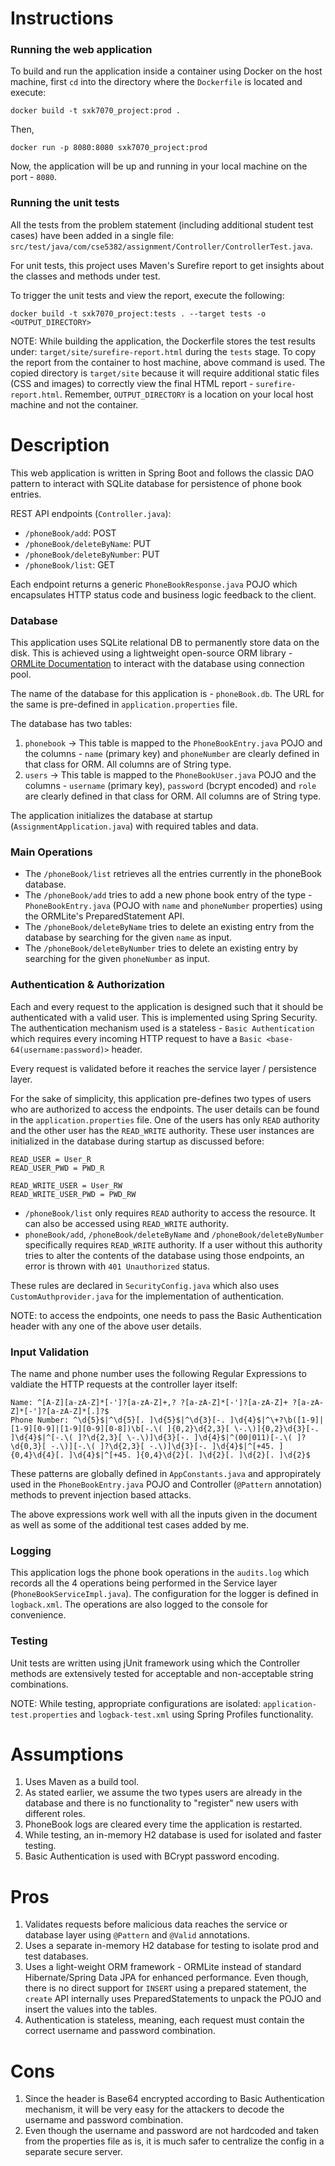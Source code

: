 # Instructions


### Running the web application

To build and run the application inside a container using Docker on the host machine, first `cd` into the directory where the `Dockerfile` is located and execute:

`docker build -t sxk7070_project:prod .`

Then,

`docker run -p 8080:8080 sxk7070_project:prod`

Now, the application will be up and running in your local machine on the port - `8080`.

### Running the unit tests

All the tests from the problem statement (including additional student test cases) have been added in a single file: `src/test/java/com/cse5382/assignment/Controller/ControllerTest.java`.

For unit tests, this project uses Maven's Surefire report to get insights about the classes and methods under test.

To trigger the unit tests and view the report, execute the following:

`docker build -t sxk7070_project:tests . --target tests -o <OUTPUT_DIRECTORY>`

NOTE: While building the application, the Dockerfile stores the test results under: `target/site/surefire-report.html` during the `tests` stage. To copy the report from the container to host machine, above command is used. The copied directory is `target/site` because it will require additional static files (CSS and images) to correctly view the final HTML report - `surefire-report.html`.
Remember, `OUTPUT_DIRECTORY` is a location on your local host machine and not the container.

# Description

This web application is written in Spring Boot and follows the classic DAO pattern to interact with SQLite database for persistence of phone book entries.

REST API endpoints (`Controller.java`):

- `/phoneBook/add`: POST
- `/phoneBook/deleteByName`: PUT
- `/phoneBook/deleteByNumber`: PUT
- `/phoneBook/list`: GET

Each endpoint returns a generic `PhoneBookResponse.java` POJO which encapsulates HTTP status code and business logic feedback to the client.

### Database

This application uses SQLite relational DB to permanently store data on the disk. This is achieved using a lightweight open-source ORM library - [ORMLite Documentation](https://ormlite.com/javadoc/ormlite-core/doc-files/ormlite.html) to interact with the database using connection pool.

The name of the database for this application is - `phoneBook.db`. The URL for the same is pre-defined in `application.properties` file.

The database has two tables:

1) `phonebook` -> This table is mapped to the `PhoneBookEntry.java` POJO and the columns - `name` (primary key) and `phoneNumber` are clearly defined in that class for ORM. All columns are of String type.
2) `users` -> This table is mapped to the `PhoneBookUser.java` POJO and the columns - `username` (primary key), `password` (bcrypt encoded) and `role` are clearly defined in that class for ORM. All columns are of String type.

The application initializes the database at startup (`AssignmentApplication.java`) with required tables and data.

### Main Operations

- The `/phoneBook/list` retrieves all the entries currently in the phoneBook database.
- The `/phoneBook/add` tries to add a new phone book entry of the type - `PhoneBookEntry.java` (POJO with `name` and `phoneNumber` properties) using the ORMLite's PreparedStatement API.
- The `/phoneBook/deleteByName` tries to delete an existing entry from the database by searching for the given `name` as input.
- The `/phoneBook/deleteByNumber` tries to delete an existing entry by searching for the given `phoneNumber` as input.

### Authentication & Authorization

Each and every request to the application is designed such that it should be authenticated with a valid user. This is implemented using Spring Security. The authentication mechanism used is a stateless - `Basic Authentication` which requires every incoming HTTP request to have a `Basic <base-64(username:password)>` header.

Every request is validated before it reaches the service layer / persistence layer.

For the sake of simplicity, this application pre-defines two types of users who are authorized to access the endpoints. The user details can be found in the `application.properties` file. One of the users has only `READ` authority and the other user has the `READ_WRITE` authority. These user instances are initialized in the database during startup as discussed before:

```
READ_USER = User_R
READ_USER_PWD = PWD_R

READ_WRITE_USER = User_RW
READ_WRITE_USER_PWD = PWD_RW
```

- `/phoneBook/list` only requires `READ` authority to access the resource. It can also be accessed using `READ_WRITE` authority.
- `phoneBook/add`, `/phoneBook/deleteByName` and `/phoneBook/deleteByNumber` specifically requires `READ_WRITE` authority. If a user without this authority tries to alter the contents of the database using those endpoints, an error is thrown with `401 Unauthorized` status.

These rules are declared in `SecurityConfig.java` which also uses `CustomAuthprovider.java` for the implementation of authentication.

NOTE: to access the endpoints, one needs to pass the Basic Authentication header with any one of the above user details.

### Input Validation

The name and phone number uses the following Regular Expressions to valdiate the HTTP requests at the controller layer itself:

```
Name: ^[A-Z][a-zA-Z]*[-']?[a-zA-Z]+,? ?[a-zA-Z]*[-']?[a-zA-Z]+ ?[a-zA-Z]*[-']?[a-zA-Z]*[.]?$
Phone Number: ^\d{5}$|^\d{5}[. ]\d{5}$|^\d{3}[-. ]\d{4}$|^\+?\b([1-9]|[1-9][0-9]|[1-9][0-9][0-8])\b[-.\( ]{0,2}\d{2,3}[ \-.\)]{0,2}\d{3}[-. ]\d{4}$|^[-.\( ]?\d{2,3}[ \-.\)]\d{3}[-. ]\d{4}$|^(00|011)[-.\( ]?\d{0,3}[ -.\)][-.\( ]?\d{2,3}[ -.\)]\d{3}[-. ]\d{4}$|^[+45. ]{0,4}\d{4}[. ]\d{4}$|^[+45. ]{0,4}\d{2}[. ]\d{2}[. ]\d{2}[. ]\d{2}$
```

These patterns are globally defined in `AppConstants.java` and appropirately used in the `PhoneBookEntry.java` POJO and Controller (`@Pattern` annotation) methods to prevent injection based attacks.

The above expressions work well with all the inputs given in the document as well as some of the additional test cases added by me.

### Logging

This application logs the phone book operations in the `audits.log` which records all the 4 operations being performed in the Service layer (`PhoneBookServiceImpl.java`). The configuration for the logger is defined in `logback.xml`. The operations are also logged to the console for convenience.

### Testing

Unit tests are written using jUnit framework using which the Controller methods are extensively tested for acceptable and non-acceptable string combinations. 

NOTE: While testing, appropriate configurations are isolated: `application-test.properties` and `logback-test.xml` using Spring Profiles functionality.

# Assumptions

1) Uses Maven as a build tool.
2) As stated earlier, we assume the two types users are already in the database and there is no functionality to "register" new users with different roles.
3) PhoneBook logs are cleared every time the application is restarted.
4) While testing, an in-memory H2 database is used for isolated and faster testing.
5) Basic Authentication is used with BCrypt password encoding.

# Pros

1) Validates requests before malicious data reaches the service or database layer using `@Pattern` and `@Valid` annotations.
2) Uses a separate in-memory H2 database for testing to isolate prod and test databases.
3) Uses a light-weight ORM framework - ORMLite instead of standard Hibernate/Spring Data JPA for enhanced performance. Even though, there is no direct support for `INSERT` using a prepared statement, the `create` API internally uses PreparedStatements to unpack the POJO and insert the values into the tables.
4) Authentication is stateless, meaning, each request must contain the correct username and password combination.

# Cons
1) Since the header is Base64 encrypted according to Basic Authentication mechanism, it will be very easy for the attackers to decode the username and password combination.
2) Even though the username and password are not hardcoded and taken from the properties file as is, it is much safer to centralize the config in a separate secure server.
